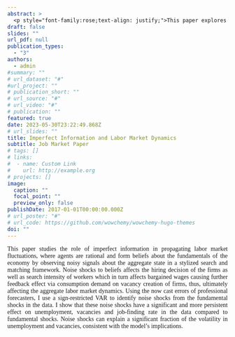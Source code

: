 ```yaml
---
abstract: >
  <p style="font-family:rose;text-align: justify;">This paper explores the role of noisy information in fluctuations as well as the slow recovery of the U.S. labor market from recessions. Utilizing a novel structural VAR model, this paper identifies noise shocks - expectational errors stemming from imperfect information— as a significant factor influencing key labor market indicators. These noise shock  cause firms and workers to misperciev the persistence of aggregate productivity, thereby affecting wages, job vacancies, job-finding rates, and ultimately, unemployment levels. Historical decomposition reveals that noise shocks contributed substantially to persistence of unemployment, vacancies, and sluggish job-finding rates during these recessions. These results motivate the introduction of imperfect information into a search and matching model, providing a more nuanced framework for understanding labor market dynamics. Quantitative analysis finds that imperfect information in presence of rigid wages contribute significantly to the sluggishness of the labor marker. Counterfactual analyses documents that without noise shocks, the labor market would recover 8-10 quarters sooner from the Great Recession. These findings highlight the importance of accounting for the role of noisy information in macroeconomic models, as it can notably impact the aggregate dynamics of the labor market. </p>
draft: false
slides: ""
url_pdf: null
publication_types:
  - "3"
authors:
  - admin
#summary: ""
# url_dataset: "#"
#url_project: ""
# publication_short: ""
# url_source: "#"
# url_video: "#"
# publication: ""
featured: true
date: 2023-05-30T23:22:49.868Z
# url_slides: ""
title: Imperfect Information and Labor Market Dynamics
subtitle: Job Market Paper
# tags: []
# links:
#  - name: Custom Link
#    url: http://example.org
# projects: []
image:
  caption: ""
  focal_point: ""
  preview_only: false
publishDate: 2017-01-01T00:00:00.000Z
# url_poster: "#"
# url_code: https://github.com/wowchemy/wowchemy-hugo-themes
doi: ""
---
```

  <p style="font-family:rose;text-align: justify;">This paper studies the role
  of imperfect information in propagating labor market fluctuations, where
  agents are rational and form beliefs about the fundamentals of the economy by
  observing noisy signals about the aggregate state in a stylized search and
  matching framework. Noise shocks to beliefs affects the hiring decision of the
  firms as well as search intensity of workers which in turn affects bargained
  wages causing further feedback effect via consumption demand on vacancy
  creation of firms, thus, ultimately affecting the aggregate labor market
  dynamics. Using the now cast errors of professional forecasters, I use a
  sign-restricted VAR to identify noise shocks from the fundamental shocks in
  the data. I show that these noise shocks have a significant and more
  persistent effect on unemployment, vacancies and job-finding rate in the data
  compared to fundamental shocks. Noise shocks can explain a significant
  fraction of the volatility in unemployment and vacancies, consistent with the
  model’s implications. </p>
